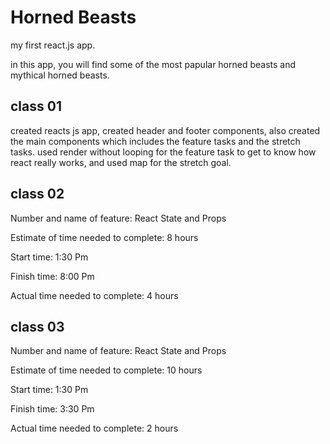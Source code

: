 # Horned Beasts

my first react.js app.

in this app, you will find some of the most papular horned beasts and mythical horned beasts.

## class 01

created reacts js app, created header and footer components, also created the main components which includes the feature tasks and the stretch tasks. used render without looping for the feature task to get to know how react really works, and used map for the stretch goal.


## class 02

Number and name of feature: React State and Props

Estimate of time needed to complete: 8 hours

Start time: 1:30 Pm

Finish time: 8:00 Pm

Actual time needed to complete: 4 hours


## class 03

Number and name of feature:  React State and Props

Estimate of time needed to complete: 10 hours

Start time: 1:30 Pm

Finish time: 3:30 Pm

Actual time needed to complete: 2 hours